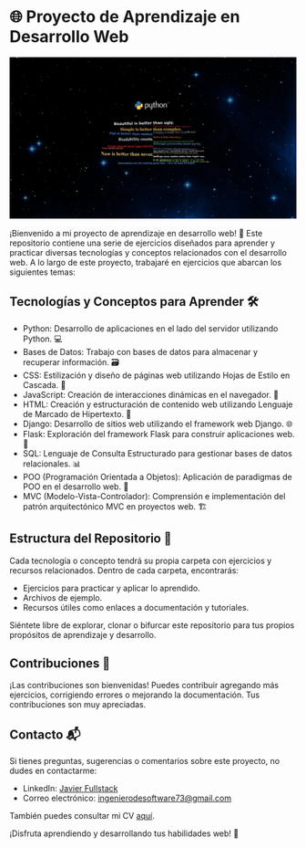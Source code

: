 # 🌐 Proyecto de Aprendizaje en Desarrollo Web

![Imagen de Python](./img/python.jpg)

¡Bienvenido a mi proyecto de aprendizaje en desarrollo web! 🚀 Este repositorio contiene una serie de ejercicios diseñados para aprender y practicar diversas tecnologías y conceptos relacionados con el desarrollo web. A lo largo de este proyecto, trabajaré en ejercicios que abarcan los siguientes temas:

## Tecnologías y Conceptos para Aprender 🛠️

- Python: Desarrollo de aplicaciones en el lado del servidor utilizando Python. 💻
- Bases de Datos: Trabajo con bases de datos para almacenar y recuperar información. 🗃️
- CSS: Estilización y diseño de páginas web utilizando Hojas de Estilo en Cascada. 🎨
- JavaScript: Creación de interacciones dinámicas en el navegador. 🚀
- HTML: Creación y estructuración de contenido web utilizando Lenguaje de Marcado de Hipertexto. 📝
- Django: Desarrollo de sitios web utilizando el framework web Django. 🌐
- Flask: Exploración del framework Flask para construir aplicaciones web. 🧱
- SQL: Lenguaje de Consulta Estructurado para gestionar bases de datos relacionales. 📊
- POO (Programación Orientada a Objetos): Aplicación de paradigmas de POO en el desarrollo web. 🧬
- MVC (Modelo-Vista-Controlador): Comprensión e implementación del patrón arquitectónico MVC en proyectos web. 🏗️

## Estructura del Repositorio 📂

Cada tecnología o concepto tendrá su propia carpeta con ejercicios y recursos relacionados. Dentro de cada carpeta, encontrarás:

- Ejercicios para practicar y aplicar lo aprendido.
- Archivos de ejemplo.
- Recursos útiles como enlaces a documentación y tutoriales.

Siéntete libre de explorar, clonar o bifurcar este repositorio para tus propios propósitos de aprendizaje y desarrollo.

## Contribuciones 🤝

¡Las contribuciones son bienvenidas! Puedes contribuir agregando más ejercicios, corrigiendo errores o mejorando la documentación. Tus contribuciones son muy apreciadas.

## Contacto 📬

Si tienes preguntas, sugerencias o comentarios sobre este proyecto, no dudes en contactarme:

- LinkedIn: [Javier Fullstack](https://www.linkedin.com/in/javier-fullstack/)
- Correo electrónico: ingenierodesoftware73@gmail.com

También puedes consultar mi CV [aquí](https://j4vj4r.github.io/javierjaramillo.github.io/).

¡Disfruta aprendiendo y desarrollando tus habilidades web! 🌟
